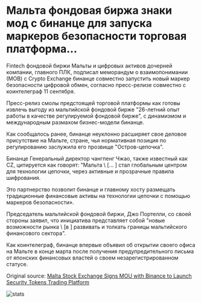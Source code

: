 # Мальта фондовая биржа знаки мод с бинанце для запуска маркеров безопасности торговая платформа...

Fintech фондовой биржи Мальты и цифровых активов дочерней компании, главного ПЛК, подписал меморандум о взаимопонимании (МОВ) с Crypto Exchange бинанце совместно запустить новый маркер безопасности цифровой обмен, согласно пресс-релизе совместно с коинтелеграф 11 сентября.

Пресс-релиз смолы предстоящей торговой платформы как готовы извлечь выгоду из мальтийской фондовой бирже "26-летний опыт работы в качестве регулируемой фондовой бирже", с динамизмом и международным размахом бизнес-модели бинанце.

Как сообщалось ранее, бинанце неуклонно расширяет свое деловое присутствие на Мальте, стране, чья нормативная позиция по регулированию заслужила его прозвище "Остров-цепочка".

Бинанце Генеральный директор чангпенг Чжао, также известный как CZ, цитируется как говорят: "Мальта \ [... \] стал глобальным центром для технологии цепочки, через активные и прозрачные правила шифрования.

Это партнерство позволит бинанце и главному хосту размещать традиционные финансовые активы на технологии цепочки с помощью маркеров безопасности».

Председатель мальтийской фондовой биржи, Джо Портелли, со своей стороны заявил, что инициатива представляет собой "новые возможности рынка \ [в \] развивать и толкать границы мальтийского финансового сектора".

Как коинтелеграф, бинанце впервые объявил об открытии своего офиса на Мальте в конце марта после получения предупредительного письма от японских финансовых властей о своем незарегистрированном статусе.

Original source: [Malta Stock Exchange Signs MOU with Binance to Launch Security Tokens Trading Platform](https://cointelegraph.com/news/malta-stock-exchange-signs-mou-with-binance-to-launch-security-tokens-trading-platform)

![stats](https://c.statcounter.com/11760860/0/a89fa40b/1/ "stats")